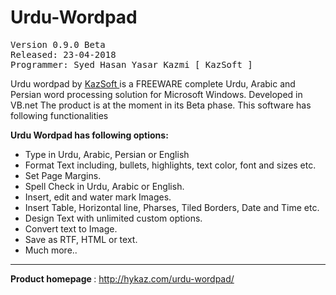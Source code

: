 # Urdu-Wordpad
<pre>
Version 0.9.0 Beta
Released: 23-04-2018
Programmer: Syed Hasan Yasar Kazmi [ KazSoft ]
</pre>
<p>
Urdu wordpad by <a href="http://hykaz.com" target="_blank"> KazSoft </a> is a FREEWARE complete Urdu, Arabic and Persian word processing solution for Microsoft Windows. Developed in VB.net The product is at the moment in its Beta phase. This software has following functionalities
</p>

<b> Urdu Wordpad has following options: </b>
<ul>
      <li> Type in Urdu, Arabic, Persian or English </li> 
      <li> Format Text including, bullets, highlights, text color, font and sizes etc. </li>
      <li> Set Page Margins. </li>
      <li> Spell Check in Urdu, Arabic or English. </li>
      <li> Insert, edit and water mark Images. </li>
      <li> Insert Table, Horizontal line, Pharses, Tiled Borders, Date and Time etc. </li>
      <li> Design Text with unlimited custom options. </li>
      <li> Convert text to Image. </li>
      <li> Save as RTF, HTML or text. </li>
      <li> Much more.. </li> 
</ul>
<hr />
<b> Product homepage </b> :  <a href="http://hykaz.com/urdu-wordpad/" target="_blank"> http://hykaz.com/urdu-wordpad/ </a>
